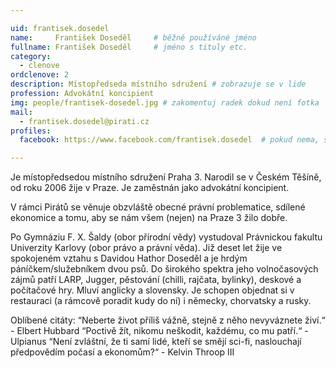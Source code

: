 ```yaml
---

uid: frantisek.dosedel
name:     František Doseděl  	# běžně používáné jméno
fullname: František Doseděl  	# jméno s tituly etc.
category:
  - clenove
ordclenove: 2
description: Místopředseda místního sdružení # zobrazuje se v lide
profession: Advokátní koncipient
img: people/frantisek-dosedel.jpg # zakomentuj radek dokud není fotka
mail:
  - frantisek.dosedel@pirati.cz
profiles:
  facebook: https://www.facebook.com/frantisek.dosedel  # pokud nema, staci smazat tuto radku

---
```

 
Je místopředsedou místního sdružení Praha 3. Narodil se v Českém Těšíně, od roku 2006 žije v Praze. Je zaměstnán jako advokátní koncipient.

V rámci Pirátů se věnuje obzvláště obecné právní problematice, sdílené ekonomice a tomu, aby se nám všem (nejen) na Praze 3 žilo dobře.

Po Gymnáziu F. X. Šaldy (obor přírodní vědy) vystudoval Právnickou fakultu Univerzity Karlovy (obor právo a právní věda). Již deset let žije ve spokojeném vztahu s Davidou Hathor Doseděl a je hrdým páníčkem/služebníkem dvou psů. Do širokého spektra jeho volnočasových zájmů patří LARP, Jugger, pěstování (chilli, rajčata, bylinky), deskové a počítačové hry. Mluví anglicky a slovensky. Je schopen objednat si v restauraci (a rámcově poradit kudy do ní) i německy, chorvatsky a rusky.

Oblíbené citáty:
“Neberte život příliš vážně, stejně z něho nevyváznete živí.“ - Elbert Hubbard
“Poctivě žít, nikomu neškodit, každému, co mu patří.“ - Ulpianus
“Není zvláštní, že ti samí lidé, kteří se smějí sci-fi, naslouchají předpovědím počasí a ekonomům?“ - Kelvin Throop III
